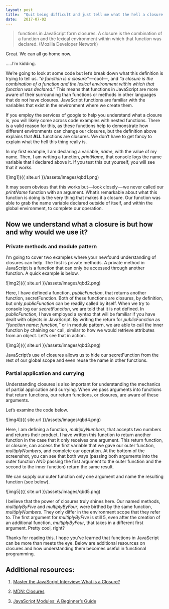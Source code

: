 ```yaml
---
layout: post
title:  "Quit being difficult and just tell me what the hell a closure is"
date:   2017-07-02
---
```


> functions in JavaScript form closures. A closure is the combination of a function and the lexical
> environment within which that function was declared. (Mozilla Developer Network)

Great. We can all go home now.

…..I’m kidding.

We’re going to look at some code but let’s break down what this definition is trying to tell us. *“a function is a closure”* — cool — , and *“a closure is the combination of a function and the lexical environment within which that function was declared.”* This means that functions in JavaScript are more aware of their surrounding than functions or methods in other languages that do not have closures. JavaScript functions are familiar with the variables that exist in the environment where we create them.

If you employ the services of google to help you understand what a closure is, you will likely come across code examples with nested functions. There is a valid reason for this, as these functions help to demonstrate how different environments can change our closures, but the definition above explains that **ALL** functions are closures. We don’t have to get fancy to explain what the hell this thing really is.

In my first example, I am declaring a variable, *name*, with the value of my name. Then, I am writing a function, *printName*, that console logs the name variable that I declared above it. If you test this out yourself, you will see that it works.

![img1]({{ site.url }}/assets/images/qbd1.png)

It may seem obvious that this works but — look closely — we never called our *printName* function with an argument. What’s remarkable about what this function is doing is the very thing that makes it a closure. Our function was able to grab the name variable declared outside of itself, and within the global environment, to complete our operation.

## Now we understand what a closure is but how and why would we use it?
### Private methods and module pattern

I’m going to cover two examples where your newfound understanding of closures can help. The first is private methods. A private method in JavaScript is a function that can only be accessed through another function. A quick example is below.

![img2]({{ site.url }}/assets/images/qbd2.png)

Here, I have defined a function, *publicFunction*, that returns another function, secretFunction. Both of these functions are closures, by definition, but only *publicFunction* can be readily called by itself. When we try to console log our *secretFunction*, we are told that it is not defined.
In *publicFunction*, I have employed a syntax that will be familiar if you have dealt with objects in JavaScript. By writing the return for *publicFunction* as *“function name: function,”* or in module pattern, we are able to call the inner function by chaining our call, similar to how we would retrieve attributes from an object. Let’s see that in action.

![img3]({{ site.url }}/assets/images/qbd3.png)

JavaScript’s use of closures allows us to hide our secretFunction from the rest of our global scope and even reuse the name in other functions.

### Partial application and currying

Understanding closures is also important for understanding the mechanics of partial application and currying. When we pass arguments into functions that return functions, our return functions, or closures, are aware of these arguments.

Let’s examine the code below.

![img4]({{ site.url }}/assets/images/qbd4.png)

Here, I am defining a function, *multiplyNumbers*, that accepts two numbers and returns their product. I have written this function to return another function in the case that it only receives one argument. This return function, or closure, can access the first variable that we gave our outer function, *multiplyNumbers*, and complete our operation. At the bottom of the screenshot, you can see that both ways (passing both arguments into the outer function AND passing the first argument to the outer function and the second to the inner function) return the same result.

We can supply our outer function only one argument and name the resulting function (see below).

![img5]({{ site.url }}/assets/images/qbd5.png)

I believe that the power of closures truly shines here. Our named methods, *multiplyByFive* and *multiplyByFour*, were birthed by the same function, *multiplyNumbers*. They only differ in the environment scope that they refer to. The first argument for *multiplyByFive* is still 5, even after the creation of an additional function, *multiplyByFour*, that takes in a different first argument. Pretty cool, right?

Thanks for reading this. I hope you’ve learned that functions in JavaScript can be more than meets the eye. Below are additional resources on closures and how understanding them becomes useful in functional programming.

## Additional resources:

1. [Master the JavaScript Interview: What is a Closure?](https://medium.com/javascript-scene/master-the-javascript-interview-what-is-a-closure-b2f0d2152b36)

2. [MDN: Closures](https://developer.mozilla.org/en-US/docs/Web/JavaScript/Closures)

3. [JavaScript Modules: A Beginner’s Guide](https://medium.freecodecamp.org/javascript-modules-a-beginner-s-guide-783f7d7a5fcc)
